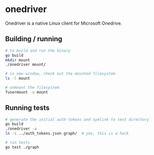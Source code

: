 onedriver
======================================

Onedriver is a native Linux client for Microsoft Onedrive. 

## Building / running

```bash
# to build and run the binary
go build
mkdir mount
./onedriver mount/

# in new window, check out the mounted filesystem
ls -l mount 

# unmount the filesystem
fusermount -u mount
```

## Running tests

```bash
# generate the initial auth tokens and symlink to test directory
go build
./onedriver -a
ln -s ../auth_tokens.json graph/  # yes, this is a hack

# run tests
go test ./graph
```
